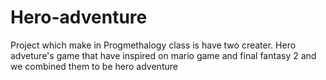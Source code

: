 # Hero-adventure
Project which make in Progmethalogy class is have two creater. Hero adveture's game that have inspired on mario game and final fantasy 2 and we combined them to be hero adventure
